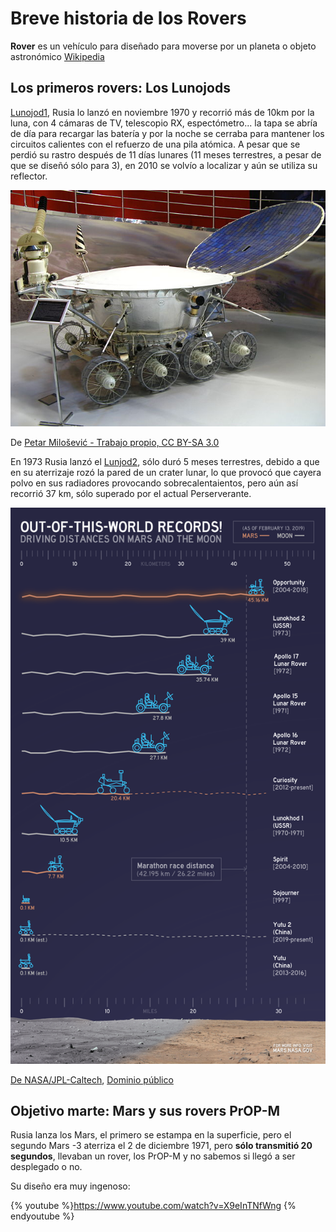 # Breve historia de los Rovers

**Rover** es un vehículo para diseñado para moverse por un planeta o objeto astronómico [Wikipedia](https://es.wikipedia.org/wiki/Rover)

## Los primeros rovers: Los Lunojods
[Lunojod1](https://es.wikipedia.org/wiki/Lunojod_1), Rusia lo lanzó en noviembre 1970 y recorrió más de 10km por la luna, con 4 cámaras de TV, telescopio RX, espectómetro... la tapa se abría de día para recargar las batería y por la noche se cerraba para mantener los circuitos calientes con el refuerzo de una pila atómica. A pesar que se perdió su rastro después de 11 días lunares (11 meses terrestres, a pesar de que se diseñó sólo para 3), en 2010 se volvío a localizar y aún se utiliza su reflector.

![](/assets/lunojod.jfif)

De [Petar Milošević - Trabajo propio, CC BY-SA 3.0](https://commons.wikimedia.org/w/index.php?curid=8361136)

En 1973 Rusia lanzó el [Lunjod2](https://es.wikipedia.org/wiki/Lunojod_2), sólo duró 5 meses terrestres, debido a que en su aterrizaje rozó la pared de un crater lunar, lo que provocó que cayera polvo en sus radiadores provocando sobrecalentaientos, pero aún así recorrió 37 km, sólo superado por el actual Perserverante.

![](/assets/cuadro-rovers.png)

[De NASA/JPL-Caltech](https://mars.nasa.gov/resources/6471/driving-distances-on-mars-and-the-moon/), [Dominio público](https://commons.wikimedia.org/w/index.php?curid=30490144)

## Objetivo marte:  Mars y sus rovers PrOP-M

Rusia lanza los Mars, el primero se estampa en la superficie, pero el segundo Mars -3 aterriza el 2 de diciembre 1971, pero **sólo transmitió 20 segundos**, llevaban un rover, los PrOP-M y no sabemos si llegó a ser desplegado o no.

Su diseño era muy ingenoso:

 {% youtube %}https://www.youtube.com/watch?v=X9eInTNfWng {% endyoutube %}
